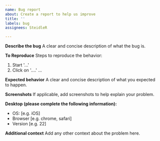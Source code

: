 ```yaml
---
name: Bug report
about: Create a report to help us improve
title: ''
labels: bug
assignees: SteidleR

---
```


**Describe the bug**
A clear and concise description of what the bug is.

**To Reproduce**
Steps to reproduce the behavior:
1. Start '...'
2. Click on '....'
...

**Expected behavior**
A clear and concise description of what you expected to happen.

**Screenshots**
If applicable, add screenshots to help explain your problem.

**Desktop (please complete the following information):**
 - OS: [e.g. iOS]
 - Browser [e.g. chrome, safari]
 - Version [e.g. 22]

**Additional context**
Add any other context about the problem here.
